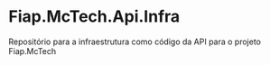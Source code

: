 # Fiap.McTech.Api.Infra
Repositório para a infraestrutura como código da API para o projeto Fiap.McTech
